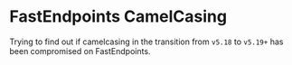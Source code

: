 # FastEndpoints CamelCasing

Trying to find out if camelcasing in the transition from `v5.18` to `v5.19+` has been compromised on FastEndpoints.
